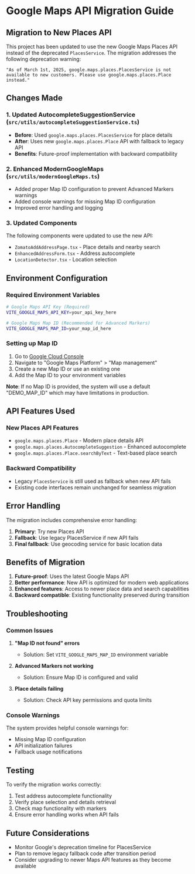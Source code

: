 # Google Maps API Migration Guide

## Migration to New Places API

This project has been updated to use the new Google Maps Places API instead of the deprecated `PlacesService`. The migration addresses the following deprecation warning:

```
"As of March 1st, 2025, google.maps.places.PlacesService is not available to new customers. Please use google.maps.places.Place instead."
```

## Changes Made

### 1. Updated AutocompleteSuggestionService (`src/utils/autocompleteSuggestionService.ts`)

- **Before**: Used `google.maps.places.PlacesService` for place details
- **After**: Uses new `google.maps.places.Place` API with fallback to legacy API
- **Benefits**: Future-proof implementation with backward compatibility

### 2. Enhanced ModernGoogleMaps (`src/utils/modernGoogleMaps.ts`)

- Added proper Map ID configuration to prevent Advanced Markers warnings
- Added console warnings for missing Map ID configuration
- Improved error handling and logging

### 3. Updated Components

The following components were updated to use the new API:

- `ZomatoAddAddressPage.tsx` - Place details and nearby search
- `EnhancedAddressForm.tsx` - Address autocomplete
- `LocationDetector.tsx` - Location selection

## Environment Configuration

### Required Environment Variables

```bash
# Google Maps API Key (Required)
VITE_GOOGLE_MAPS_API_KEY=your_api_key_here

# Google Maps Map ID (Recommended for Advanced Markers)
VITE_GOOGLE_MAPS_MAP_ID=your_map_id_here
```

### Setting up Map ID

1. Go to [Google Cloud Console](https://console.cloud.google.com/)
2. Navigate to "Google Maps Platform" > "Map management"
3. Create a new Map ID or use an existing one
4. Add the Map ID to your environment variables

**Note**: If no Map ID is provided, the system will use a default "DEMO_MAP_ID" which may have limitations in production.

## API Features Used

### New Places API Features

- `google.maps.places.Place` - Modern place details API
- `google.maps.places.AutocompleteSuggestion` - Enhanced autocomplete
- `google.maps.places.Place.searchByText` - Text-based place search

### Backward Compatibility

- Legacy `PlacesService` is still used as fallback when new API fails
- Existing code interfaces remain unchanged for seamless migration

## Error Handling

The migration includes comprehensive error handling:

1. **Primary**: Try new Places API
2. **Fallback**: Use legacy PlacesService if new API fails
3. **Final fallback**: Use geocoding service for basic location data

## Benefits of Migration

1. **Future-proof**: Uses the latest Google Maps API
2. **Better performance**: New API is optimized for modern web applications
3. **Enhanced features**: Access to newer place data and search capabilities
4. **Backward compatible**: Existing functionality preserved during transition

## Troubleshooting

### Common Issues

1. **"Map ID not found" errors**
   - Solution: Set `VITE_GOOGLE_MAPS_MAP_ID` environment variable

2. **Advanced Markers not working**
   - Solution: Ensure Map ID is configured and valid

3. **Place details failing**
   - Solution: Check API key permissions and quota limits

### Console Warnings

The system provides helpful console warnings for:

- Missing Map ID configuration
- API initialization failures
- Fallback usage notifications

## Testing

To verify the migration works correctly:

1. Test address autocomplete functionality
2. Verify place selection and details retrieval
3. Check map functionality with markers
4. Ensure error handling works when API fails

## Future Considerations

- Monitor Google's deprecation timeline for PlacesService
- Plan to remove legacy fallback code after transition period
- Consider upgrading to newer Maps API features as they become available
